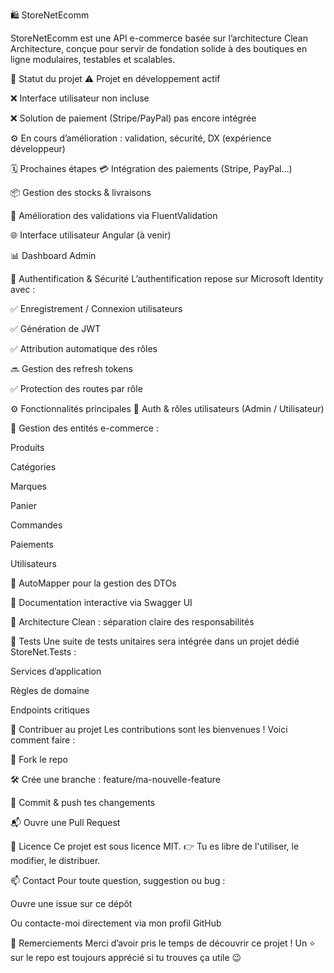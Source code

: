 🛍️ StoreNetEcomm


StoreNetEcomm est une API e-commerce basée sur l’architecture Clean Architecture, conçue pour servir de fondation solide à des boutiques en ligne modulaires, testables et scalables.

🚧 Statut du projet
⚠️ Projet en développement actif

❌ Interface utilisateur non incluse

❌ Solution de paiement (Stripe/PayPal) pas encore intégrée

⚙️ En cours d’amélioration : validation, sécurité, DX (expérience développeur)

🗓️ Prochaines étapes
💳 Intégration des paiements (Stripe, PayPal…)

📦 Gestion des stocks & livraisons

🧼 Amélioration des validations via FluentValidation

🌐 Interface utilisateur Angular (à venir)

📊 Dashboard Admin

🔐 Authentification & Sécurité
L’authentification repose sur Microsoft Identity avec :

✅ Enregistrement / Connexion utilisateurs

✅ Génération de JWT

✅ Attribution automatique des rôles

🔜 Gestion des refresh tokens

✅ Protection des routes par rôle

⚙️ Fonctionnalités principales
🔐 Auth & rôles utilisateurs (Admin / Utilisateur)

🛒 Gestion des entités e-commerce :

Produits

Catégories

Marques

Panier

Commandes

Paiements

Utilisateurs

🔄 AutoMapper pour la gestion des DTOs

📃 Documentation interactive via Swagger UI

🧱 Architecture Clean : séparation claire des responsabilités

🧪 Tests
Une suite de tests unitaires sera intégrée dans un projet dédié StoreNet.Tests :

Services d’application

Règles de domaine

Endpoints critiques

🤝 Contribuer au projet
Les contributions sont les bienvenues ! Voici comment faire :

🍴 Fork le repo

🛠️ Crée une branche : feature/ma-nouvelle-feature

💬 Commit & push tes changements

📬 Ouvre une Pull Request

📄 Licence
Ce projet est sous licence MIT.
👉 Tu es libre de l'utiliser, le modifier, le distribuer.

📫 Contact
Pour toute question, suggestion ou bug :

Ouvre une issue sur ce dépôt

Ou contacte-moi directement via mon profil GitHub

🌟 Remerciements
Merci d’avoir pris le temps de découvrir ce projet !
Un ⭐️ sur le repo est toujours apprécié si tu trouves ça utile 😉
